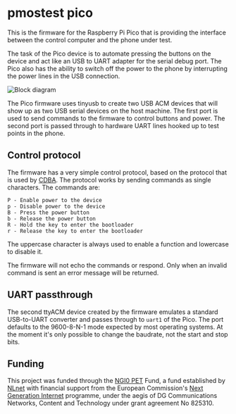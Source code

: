 # pmostest pico

This is the firmware for the Raspberry Pi Pico that is providing the
interface between the control computer and the phone under test.

The task of the Pico device is to automate pressing the buttons on the device
and act like an USB to UART adapter for the serial debug port. The Pico
also has the ability to switch off the power to the phone by interrupting
the power lines in the USB connection.

![Block diagram](https://brixitcdn.net/metainfo/picotest-diagram.png)

The Pico firmware uses tinyusb to create two USB ACM devices that will show up
as two USB serial devices on the host machine. The first port is used to
send commands to the firmware to control buttons and power. The second port
is passed through to hardware UART lines hooked up to test points in the phone.

## Control protocol

The firmware has a very simple control protocol, based on the protocol that
is used by [CDBA](https://github.com/andersson/cdba). The protocol works by
sending commands as single characters. The commands are:

```
P - Enable power to the device
p - Disable power to the device
B - Press the power button
b - Release the power button
R - Hold the key to enter the bootloader
r - Release the key to enter the bootloader
```

The uppercase character is always used to enable a function and lowercase
to disable it.

The firmware will not echo the commands or respond. Only when an invalid command
is sent an error message will be returned.

## UART passthrough

The second ttyACM device created by the firmware emulates a standard USB-to-UART
converter and passes through to `uart1` of the Pico. The port defaults to
the 9600-8-N-1 mode expected by most operating systems. At the moment it's
only possible to change the baudrate, not the start and stop bits.

## Funding

This project was funded through the [NGI0 PET](https://nlnet.nl/PET) Fund, a fund established by [NLnet](https://nlnet.nl/) with
financial support from the European Commission's [Next Generation Internet](https://ngi.eu/) programme, under the aegis of
DG Communications Networks, Content and Technology under grant agreement No 825310.
